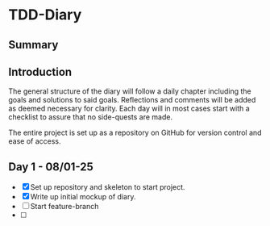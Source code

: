 # TDD-Diary

## Summary

## Introduction

The general structure of the diary will follow a daily chapter including the goals and solutions to said goals.
Reflections and comments will be added as deemed necessary for clarity. Each day will in most cases start with a checklist
to assure that no side-quests are made. 

The entire project is set up as a repository on GitHub for version control and ease of access.

## Day 1 - 08/01-25

- [x] Set up repository and skeleton to start project.
- [x] Write up initial mockup of diary.
- [ ] Start feature-branch 
- [ ]  